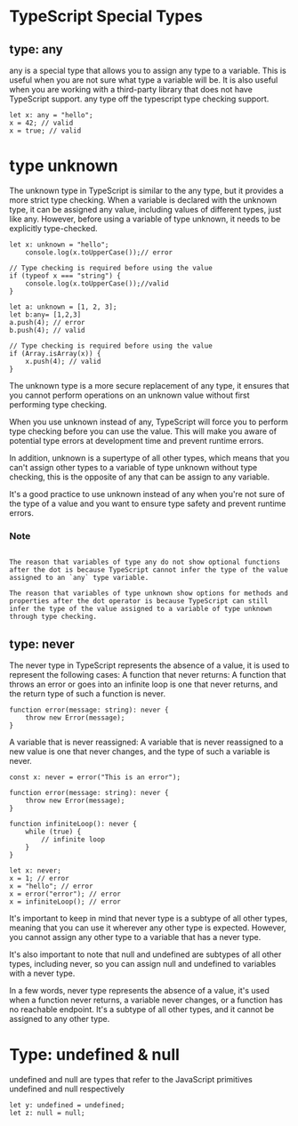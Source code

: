 # TypeScript Special Types
 ## type: any

any is a special type that allows you to assign any type to a variable. This is useful when you are not sure what type a variable will be. It is also useful when you are working with a third-party library that does not have TypeScript support.
    any type off the typescript type checking support.
```
let x: any = "hello";
x = 42; // valid
x = true; // valid
```
# type unknown 
The unknown type in TypeScript is similar to the any type, but it provides a more strict type checking. When a variable is declared with the unknown type, it can be assigned any value, including values of different types, just like any. However, before using a variable of type unknown, it needs to be explicitly type-checked.
```
let x: unknown = "hello";
    console.log(x.toUpperCase());// error 

// Type checking is required before using the value
if (typeof x === "string") {
    console.log(x.toUpperCase());//valid 
}
```
```
let a: unknown = [1, 2, 3];
let b:any= [1,2,3]
a.push(4); // error
b.push(4); // valid

// Type checking is required before using the value
if (Array.isArray(x)) {
    x.push(4); // valid
}

```
The unknown type is a more secure replacement of any type, it ensures that you cannot perform operations on an unknown value without first performing type checking.

When you use unknown instead of any, TypeScript will force you to perform type checking before you can use the value. This will make you aware of potential type errors at development time and prevent runtime errors.

In addition, unknown is a supertype of all other types, which means that you can't assign other types to a variable of type unknown without type checking, this is the opposite of any that can be assign to any variable.

It's a good practice to use unknown instead of any when you're not sure of the type of a value and you want to ensure type safety and prevent runtime errors.

### Note
```

The reason that variables of type any do not show optional functions after the dot is because TypeScript cannot infer the type of the value assigned to an `any` type variable.

The reason that variables of type unknown show options for methods and properties after the dot operator is because TypeScript can still infer the type of the value assigned to a variable of type unknown through type checking.

```

## type: never
The never type in TypeScript represents the absence of a value, it is used to represent the following cases:
A function that never returns: A function that throws an error or goes into an infinite loop is one that never returns, and the return type of such a function is never.
```
function error(message: string): never {
    throw new Error(message);
}
```
A variable that is never reassigned: A variable that is never reassigned to a new value is one that never changes, and the type of such a variable is never.
```
const x: never = error("This is an error");
```

```
function error(message: string): never {
    throw new Error(message);
}
```
```
function infiniteLoop(): never {
    while (true) {
        // infinite loop
    }
}
```
```
let x: never;
x = 1; // error
x = "hello"; // error
x = error("error"); // error
x = infiniteLoop(); // error
```
It's important to keep in mind that never type is a subtype of all other types, meaning that you can use it wherever any other type is expected. However, you cannot assign any other type to a variable that has a never type.

It's also important to note that null and undefined are subtypes of all other types, including never, so you can assign null and undefined to variables with a never type.

In a few words, never type represents the absence of a value, it's used when a function never returns, a variable never changes, or a function has no reachable endpoint. It's a subtype of all other types, and it cannot be assigned to any other type.

# Type: undefined & null
undefined and null are types that refer to the JavaScript primitives undefined and null respectively
```
let y: undefined = undefined;
let z: null = null;
```
